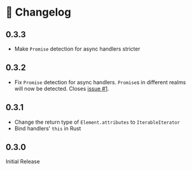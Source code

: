 # 🚧 Changelog

## 0.3.3

- Make `Promise` detection for async handlers stricter

## 0.3.2

- Fix `Promise` detection for async handlers. `Promise`s in different realms
  will now be detected. Closes
  [issue #1](https://github.com/mrbbot/html-rewriter-wasm/issues/1).

## 0.3.1

- Change the return type of `Element.attributes` to `IterableIterator`
- Bind handlers' `this` in Rust

## 0.3.0

Initial Release
